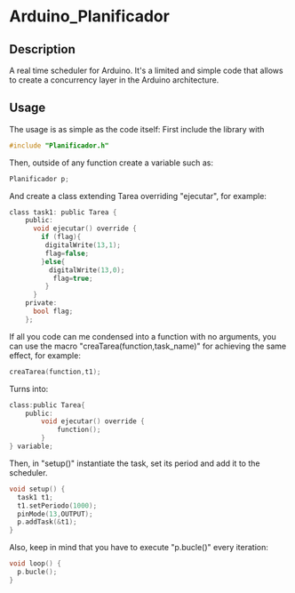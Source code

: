 # Arduino_Planificador
## Description
A real time scheduler for Arduino. It's a limited and simple code that allows to create a concurrency layer in the Arduino architecture.
## Usage

The usage is as simple as the code itself:
First include the library with
```c
#include "Planificador.h"
```
Then, outside of any function create a variable such as:
```c
Planificador p;
```
And create a class extending Tarea overriding "ejecutar", for example:
```c
class task1: public Tarea {
    public:
      void ejecutar() override {
        if (flag){
         digitalWrite(13,1);
         flag=false; 
        }else{
          digitalWrite(13,0);
           flag=true;
         }
      }
    private:
      bool flag;
    };
```
If all you code can me condensed into a function with no arguments, you can use the macro "creaTarea(function,task_name)"
for achieving the same effect, for example:
```c
creaTarea(function,t1);
```
Turns into:
```c
class:public Tarea{
    public:
        void ejecutar() override {
            function();
        }
} variable;
```
Then, in "setup()" instantiate the task, set its period and add it to the scheduler.
```c
void setup() {
  task1 t1;
  t1.setPeriodo(1000);
  pinMode(13,OUTPUT);
  p.addTask(&t1);
}
```
Also, keep in mind that you have to execute "p.bucle()" every iteration:
```c
void loop() {
  p.bucle();
}
```
